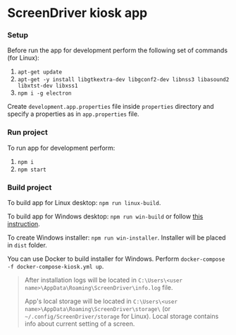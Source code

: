 
# ScreenDriver kiosk app

### Setup
Before run the app for development perform the following set of commands (for Linux):

1. `apt-get update`
1. `apt-get -y install libgtkextra-dev libgconf2-dev libnss3 libasound2 libxtst-dev libxss1`
1. `npm i -g electron`

Create `development.app.properties` file inside `properties` directory and specify a properties as in `app.properties` file.

### Run project 

To run app for development perform:
 
1. `npm i`
1. `npm start`

### Build project

To build app for Linux desktop: `npm run linux-build`.

To build app for Windows desktop: `npm run win-build` or follow [this instruction](https://github.com/electron-userland/electron-packager#building-windows-apps-from-non-windows-platforms).

To create Windows installer: `npm run win-installer`. Installer will be placed in `dist` folder.

You can use Docker to build installer for Windows. Perform `docker-compose -f docker-compose-kiosk.yml up`.

> After installation logs will be located in `C:\Users\<user name>\AppData\Roaming\ScreenDriver\info.log` file. 
>
> App's local storage will be located in `C:\Users\<user name>\AppData\Roaming\ScreenDriver\storage\` (or `~/.config/ScreenDriver/storage` for Linux). Local storage contains info about current setting of a screen.

